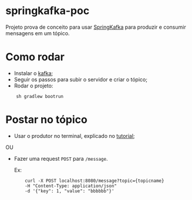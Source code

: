 # springkafka-poc

Projeto prova de conceito para usar [SpringKafka](https://docs.spring.io/spring-kafka/reference/html/) para produzir e consumir mensagens em um tópico.

# Como rodar
- Instalar o [kafka](https://www.apache.org/dyn/closer.cgi?path=/kafka/3.3.1/kafka_2.13-3.3.1.tgz);
- Seguir os passos para subir o servidor e criar o tópico;
- Rodar o projeto:
```
    sh gradlew bootrun
```

# Postar no tópico
- Usar o produtor no terminal, explicado no [tutorial](https://www.apache.org/dyn/closer.cgi?path=/kafka/3.3.1/kafka_2.13-3.3.1.tgz);

OU

- Fazer uma request `POST` para `/message`.

    Ex: 
    ```
        curl -X POST localhost:8080/message?topic={topicname} 
        -H "Content-Type: application/json" 
        -d '{"key": 1, "value": "bbbbbb"}'  
    ```
